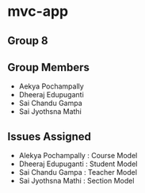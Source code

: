 # mvc-app
## Group 8

## Group Members
- Aekya Pochampally
- Dheeraj Edupuganti
- Sai Chandu Gampa
- Sai Jyothsna Mathi

## Issues Assigned
- Alekya Pochampally : Course Model
- Dheeraj Edupuganti : Student Model
- Sai Chandu Gampa : Teacher Model
- Sai Jyothsna Mathi : Section Model
